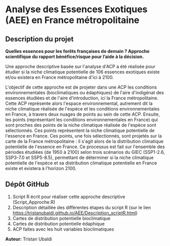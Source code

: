 # Analyse des Essences Exotiques (AEE) en France métropolitaine

## Description du projet
**Quelles essences pour les forêts françaises de demain ? Approche scientifique du rapport bénéfice/risque pour l’aide à la décision.**

Une approche descriptive basée sur l'analyse d'ACP a été réalisée pour étudier si la niche climatique potentielle de 106 essences exotiques existe et/ou existera en France métropolitaine d'ici à 2100. 

L'objectif de cette approche est de projeter dans une ACP les conditions environnementales (bioclimatiques ou édaphiques) de l'aire d'indigénat des essences étudiées et de l'aire d'introduction, ici la France métropolitaine. Cette ACP représente alors l'espace environnemental, autrement dit la niche climatique réalisée de l'espèce et les conditions environnementales en France, à travers deux nuages de points au sein de cette ACP. Ensuite, les points (représentant les conditions environnementales en France) qui sont proches des points de la niche climatique réalisée de l'espèce sont sélectionnés. Ces points représentent la niche climatique potentielle de l'essence en France. Ces points, une fois sélectionnés, sont projetés sur la carte de la France métropolitaine : il s'agit alors de la distribution climatique potentielle de l'essence en France. Ce processus est fait sur l'ensemble des périodes étudiées (de 1950 à 2100) selon trois scénarios du GIEC (SSP1-2.6, SSP3-7.0 et SSP5-8.5), permettant de déterminer si la niche climatique potentielle de l'espèce et sa distribution climatique potentielle en France existe et existera à l'horizon 2100.  

## Dépôt GitHub

1. Script R écrit pour réaliser cette approche descriptive (Script_Approche.R)
2. Description détaillée des différentes étapes du script R (sur le lien https://tristanubaldi.github.io/AEE/Description_scriptR.html)
3. Cartes de distribution potentielle bioclimatique 
4. Cartes de distribution potentielle édaphique 
5. ACP faites avec les huit variables bioclimatiques

**Auteur:** Tristan Ubaldi
